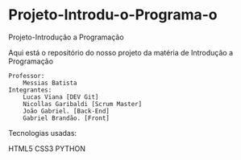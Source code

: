 # Projeto-Introdu-o-Programa-o

Projeto-Introdução a Programação

Aqui está o repositório do nosso projeto da matéria de Introdução a Programação

    Professor:
        Messias Batista
    Integrantes:
        Lucas Viana [DEV Git]
        Nicollas Garibaldi [Scrum Master]
        João Gabriel. [Back-End]
        Gabriel Brandão. [Front]

Tecnologias usadas:

HTML5 CSS3 PYTHON
